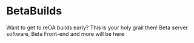 # BetaBuilds
Want to get to reOA builds early? This is your holy grail then! Beta server software, Beta Front-end and more will be here
